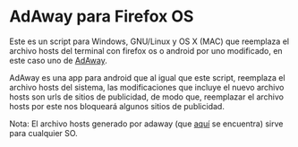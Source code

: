 # AdAway para Firefox OS

Este es un script para Windows, GNU/Linux y OS X (MAC) que reemplaza el archivo hosts del terminal con firefox os o android por uno modificado, en este caso uno de [AdAway](http://adaway.org "Ir a la página de AdAway").

AdAway es una app para android que al igual que este script, reemplaza el archivo hosts del sistema, las modificaciones que incluye el nuevo archivo hosts son urls de sitios de publicidad, de modo que, reemplazar el archivo hosts por este nos bloqueará algunos sitios de publicidad.

Nota: El archivo hosts generado por adaway (que [aquí](https://raw.githubusercontent.com/amirtorrez/adaway_ffos/master/file/adaway/hosts "Ir al archivo hosts") se encuentra) sirve para cualquier SO.
